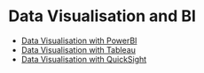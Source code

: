 # Data Visualisation and BI

- [Data Visualisation with PowerBI](#Data-Visualisation-with-powerbi)
- [Data Visualisation with Tableau](#Data-Visualisation-with-tableau)
- [Data Visualisation with QuickSight](#Data-Visualisation-with-QuickSight)
